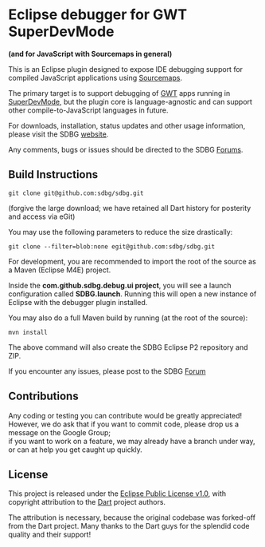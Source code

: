 # Eclipse debugger for GWT SuperDevMode

**(and for JavaScript with Sourcemaps in general)**
 
This is an Eclipse plugin designed to expose IDE debugging support for compiled JavaScript applications using [Sourcemaps](http://www.html5rocks.com/en/tutorials/developertools/sourcemaps/).

The primary target is to support debugging of [GWT](http://gwtproject.org) apps running in [SuperDevMode](http://www.gwtproject.org/articles/superdevmode.html), but the plugin core is language-agnostic and can support other compile-to-JavaScript languages in future.
 
For downloads, installation, status updates and other usage information, please visit the SDBG [website](http://sdbg.github.io).   

Any comments, bugs or issues should be directed to the SDBG [Forums](https://groups.google.com/d/forum/sdbg).

## Build Instructions

```
git clone git@github.com:sdbg/sdbg.git
```

(forgive the large download; we have retained all Dart history for posterity and access via eGit)

You may use the following parameters to reduce the size drastically:
```
git clone --filter=blob:none egit@github.com:sdbg/sdbg.git
```

For development, you are recommended to import the root of the source as a Maven (Eclipse M4E) project.  

Inside the **com.github.sdbg.debug.ui project**, you will see a launch configuration called **SDBG.launch**.
Running this will open a new instance of Eclipse with the debugger plugin installed.  

You may also do a full Maven build by running (at the root of the source): 
```
mvn install
```

The above command will also create the SDBG Eclipse P2 repository and ZIP.  

If you encounter any issues, please post to the SDBG [Forum](https://groups.google.com/d/forum/sdbg)

## Contributions

Any coding or testing you can contribute would be greatly appreciated!  
However, we do ask that if you want to commit code, please drop us a message on the Google Group;  
if you want to work on a feature, we may already have a branch under way, or can at help you get caught up quickly.

## License

This project is released under the [Eclipse Public License v1.0](http://www.eclipse.org/legal/epl-v10.html), with copyright attribution to the [Dart](http://dartlang.org) project authors.

The attribution is necessary, because the original codebase was forked-off from the Dart project. Many thanks to the Dart guys for the splendid code quality and their support!
